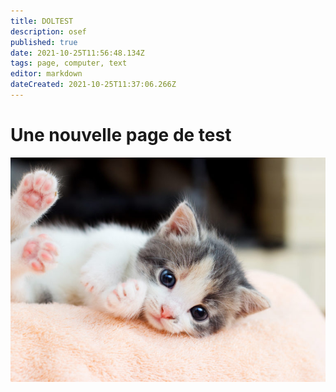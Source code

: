 ```yaml
---
title: DOLTEST
description: osef
published: true
date: 2021-10-25T11:56:48.134Z
tags: page, computer, text
editor: markdown
dateCreated: 2021-10-25T11:37:06.266Z
---
```


# Une nouvelle page de test

![arrivée-dun-chaton-à-la-maison-768x547.jpeg](/arrivée-dun-chaton-à-la-maison-768x547.jpeg)